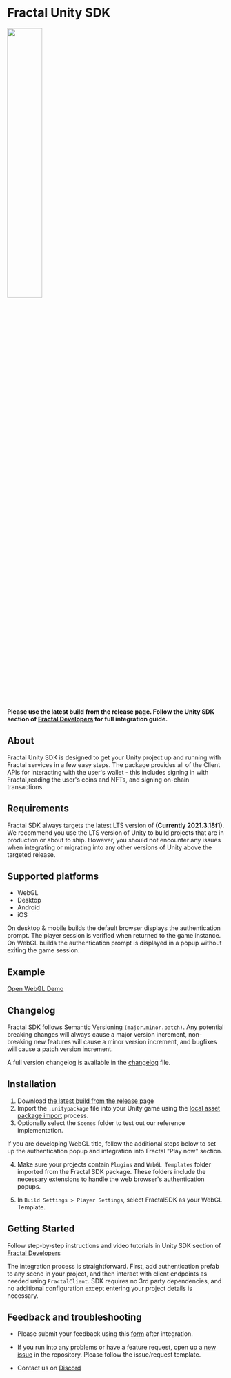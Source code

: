 # Fractal Unity SDK

<img src="https://i.ibb.co/3dwk9Qg/fractal-unity.png" width="40%"></img>

**Please use the latest build from the release page. Follow the Unity SDK section of [Fractal Developers](https://developers.fractal.is/unity-sdk/introduction) for full integration guide.**

## About

Fractal Unity SDK is designed to get your Unity project up and running with Fractal services in a few easy steps. The package provides all of the Client APIs for interacting with the user's wallet - this includes signing in with Fractal,reading the user's coins and NFTs, and signing on-chain transactions.

## Requirements

Fractal SDK always targets the latest LTS version of **(Currently 2021.3.18f1)**. We recommend you use the LTS version of Unity to build projects that are in production or about to ship. However, you should not encounter any issues when integrating or migrating into any other versions of Unity above the targeted release.

## Supported platforms
- WebGL
- Desktop
- Android 
- iOS

On desktop & mobile builds the default browser displays the authentication prompt. The player session is verified when returned to the game instance.
On WebGL builds the authentication prompt is displayed in a popup without exiting the game session.

## Example

[Open WebGL Demo](https://react-sdk-demo.fractalstaging.com/)

## Changelog

Fractal SDK follows Semantic Versioning `(major.minor.patch)`. Any potential breaking changes will always cause a major version increment, non-breaking new features will cause a minor version increment, and bugfixes will cause a patch version increment.

A full version changelog is available in the [changelog](/CHANGELOG.md) file.


## Installation

1. Download [the latest build from the release page](https://github.com/fractalwagmi/unity-sdk/releases)
2. Import the `.unitypackage` file into your Unity game using the [local asset package import](https://docs.unity3d.com/Manual/AssetPackagesImport.html) process.
3. Optionally select the `Scenes` folder to test out our reference implementation.

If you are developing WebGL title, follow the additional steps below to set up the authentication popup and integration into Fractal "Play now" section.

4. Make sure your projects contain `Plugins` and `WebGL Templates` folder imported from the Fractal SDK package. These
folders include the necessary extensions to handle the web browser's authentication popups.

5. In `Build Settings > Player Settings`, select FractalSDK as your WebGL Template.

## Getting Started

Follow step-by-step instructions and video tutorials in Unity SDK section of [Fractal Developers](https://developers.fractal.is/unity-sdk/introduction)

The integration process is straightforward. First, add authentication prefab to any scene in your project, and then interact with client endpoints as needed using `FractalClient`. SDK requires no 3rd party dependencies, and no additional configuration except entering your project details is necessary.

## Feedback and troubleshooting

- Please submit your feedback using this [form](https://forms.gle/YwhYubuxGGTrYGeaA) after integration.

- If you run into any problems or have a feature request, open up a [new issue](https://github.com/fractalwagmi/unity-sdk/issues/new) in the repository. Please follow the issue/request template.

- Contact us on [Discord](https://discord.gg/fractalwagmi)
